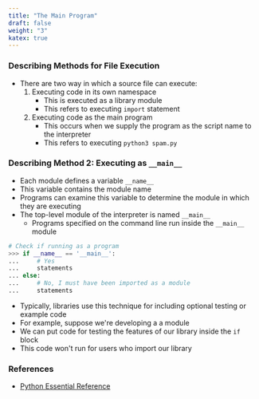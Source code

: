 ```yaml
---
title: "The Main Program"
draft: false
weight: "3"
katex: true
---
```


### Describing Methods for File Execution
- There are two way in which a source file can execute:
	1. Executing code in its own namespace
		- This is executed as a library module
		- This refers to executing `import` statement
	2. Executing code as the main program
		- This occurs when we supply the program as the script name to the interpreter
		- This refers to executing `python3 spam.py`

### Describing Method 2: Executing as `__main__`
- Each module defines a variable `__name__`
- This variable contains the module name
- Programs can examine this variable to determine the module in which they are executing
- The top-level module of the interpreter is named `__main__`
	- Programs specified on the command line run inside the `__main__` module

```python
# Check if running as a program
>>> if __name__ == '__main__':
...     # Yes
...     statements
... else:
...     # No, I must have been imported as a module
...     statements
``` 

- Typically, libraries use this technique for including optional testing or example code
- For example, suppose we're developing a a module
- We can put code for testing the features of our library inside the `if` block
- This code won't run for users who import our library

### References
- [Python Essential Reference](http://index-of.co.uk/Python/Python%20Essential%20Reference,%20Fourth%20Edition.pdf)
